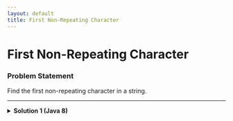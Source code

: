 ```yaml
---
layout: default
title: First Non-Repeating Character
---
```


# First Non-Repeating Character

### Problem Statement
Find the first non-repeating character in a string.

---

<details>
  <summary><strong>Solution 1 (Java 8)</strong></summary>

```java
import java.util.LinkedHashMap;
import java.util.Map;
import java.util.stream.Collectors;

public class FirstNonRepeatingCharacter {
    public static Character firstNonRepeating(String word) {
        Map<Character, Long> charCount = word.chars()
                .mapToObj(c -> (char) c)
                .collect(Collectors.groupingBy(c -> c, LinkedHashMap::new, Collectors.counting()));

        return charCount.entrySet().stream()
                .filter(entry -> entry.getValue() == 1)
                .map(Map.Entry::getKey)
                .findFirst()
                .orElse(null);
    }
}```

</details>

<details>
    <summary><strong>Solution 2 (Without Java 8)</strong></summary>

```Java
import java.util.LinkedHashMap;
import java.util.Map;

public class FirstNonRepeatingCharacter {
    public static Character firstNonRepeating(String word) {
        Map<Character, Integer> charCount = new LinkedHashMap<>();

        for (char c : word.toCharArray()) {
            charCount.put(c, charCount.getOrDefault(c, 0) + 1);
        }

        for (Map.Entry<Character, Integer> entry : charCount.entrySet()) {
            if (entry.getValue() == 1) {
                return entry.getKey();
            }
        }
        return null;
    }
}```

</details>